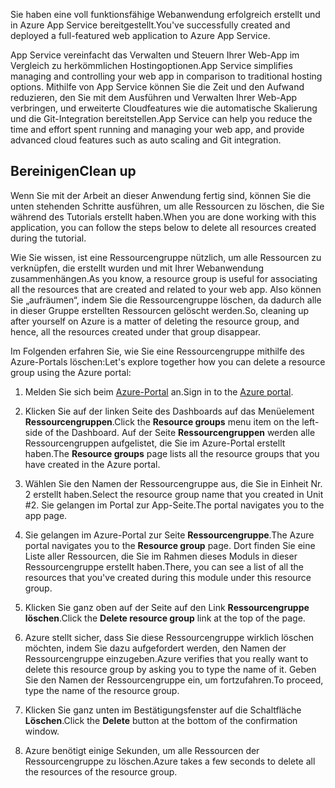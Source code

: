 <span data-ttu-id="b7065-101">Sie haben eine voll funktionsfähige Webanwendung erfolgreich erstellt und in Azure App Service bereitgestellt.</span><span class="sxs-lookup"><span data-stu-id="b7065-101">You've successfully created and deployed a full-featured web application to Azure App Service.</span></span>

<span data-ttu-id="b7065-102">App Service vereinfacht das Verwalten und Steuern Ihrer Web-App im Vergleich zu herkömmlichen Hostingoptionen.</span><span class="sxs-lookup"><span data-stu-id="b7065-102">App Service simplifies managing and controlling your web app in comparison to traditional hosting options.</span></span> <span data-ttu-id="b7065-103">Mithilfe von App Service können Sie die Zeit und den Aufwand reduzieren, den Sie mit dem Ausführen und Verwalten Ihrer Web-App verbringen, und erweiterte Cloudfeatures wie die automatische Skalierung und die Git-Integration bereitstellen.</span><span class="sxs-lookup"><span data-stu-id="b7065-103">App Service can help you reduce the time and effort spent running and managing your web app, and provide advanced cloud features such as auto scaling and Git integration.</span></span>

## <a name="clean-up"></a><span data-ttu-id="b7065-104">Bereinigen</span><span class="sxs-lookup"><span data-stu-id="b7065-104">Clean up</span></span>
<!---TODO: Update for sandbox?--->

<span data-ttu-id="b7065-105">Wenn Sie mit der Arbeit an dieser Anwendung fertig sind, können Sie die unten stehenden Schritte ausführen, um alle Ressourcen zu löschen, die Sie während des Tutorials erstellt haben.</span><span class="sxs-lookup"><span data-stu-id="b7065-105">When you are done working with this application, you can follow the steps below to delete all resources created during the tutorial.</span></span>

<span data-ttu-id="b7065-106">Wie Sie wissen, ist eine Ressourcengruppe nützlich, um alle Ressourcen zu verknüpfen, die erstellt wurden und mit Ihrer Webanwendung zusammenhängen.</span><span class="sxs-lookup"><span data-stu-id="b7065-106">As you know, a resource group is useful for associating all the resources that are created and related to your web app.</span></span> <span data-ttu-id="b7065-107">Also können Sie „aufräumen“, indem Sie die Ressourcengruppe löschen, da dadurch alle in dieser Gruppe erstellten Ressourcen gelöscht werden.</span><span class="sxs-lookup"><span data-stu-id="b7065-107">So, cleaning up after yourself on Azure is a matter of deleting the resource group, and hence, all the resources created under that group disappear.</span></span>

<span data-ttu-id="b7065-108">Im Folgenden erfahren Sie, wie Sie eine Ressourcengruppe mithilfe des Azure-Portals löschen:</span><span class="sxs-lookup"><span data-stu-id="b7065-108">Let's explore together how you can delete a resource group using the Azure portal:</span></span>

1. <span data-ttu-id="b7065-109">Melden Sie sich beim [Azure-Portal](https://portal.azure.com/?azure-portal=true) an.</span><span class="sxs-lookup"><span data-stu-id="b7065-109">Sign in to the [Azure portal](https://portal.azure.com/?azure-portal=true).</span></span>

1. <span data-ttu-id="b7065-110">Klicken Sie auf der linken Seite des Dashboards auf das Menüelement **Ressourcengruppen**.</span><span class="sxs-lookup"><span data-stu-id="b7065-110">Click the **Resource groups** menu item on the left-side of the Dashboard.</span></span> <span data-ttu-id="b7065-111">Auf der Seite **Ressourcengruppen** werden alle Ressourcengruppen aufgelistet, die Sie im Azure-Portal erstellt haben.</span><span class="sxs-lookup"><span data-stu-id="b7065-111">The **Resource groups** page lists all the resource groups that you have created in the Azure portal.</span></span>

1. <span data-ttu-id="b7065-112">Wählen Sie den Namen der Ressourcengruppe aus, die Sie in Einheit Nr. 2 erstellt haben.</span><span class="sxs-lookup"><span data-stu-id="b7065-112">Select the resource group name that you created in Unit #2.</span></span> <span data-ttu-id="b7065-113">Sie gelangen im Portal zur App-Seite.</span><span class="sxs-lookup"><span data-stu-id="b7065-113">The portal navigates you to the app page.</span></span>

1. <span data-ttu-id="b7065-114">Sie gelangen im Azure-Portal zur Seite **Ressourcengruppe**.</span><span class="sxs-lookup"><span data-stu-id="b7065-114">The Azure portal navigates you to the **Resource group** page.</span></span> <span data-ttu-id="b7065-115">Dort finden Sie eine Liste aller Ressourcen, die Sie im Rahmen dieses Moduls in dieser Ressourcengruppe erstellt haben.</span><span class="sxs-lookup"><span data-stu-id="b7065-115">There, you can see a list of all the resources that you've created during this module under this resource group.</span></span>

1. <span data-ttu-id="b7065-116">Klicken Sie ganz oben auf der Seite auf den Link **Ressourcengruppe löschen**.</span><span class="sxs-lookup"><span data-stu-id="b7065-116">Click the **Delete resource group** link at the top of the page.</span></span>

1. <span data-ttu-id="b7065-117">Azure stellt sicher, dass Sie diese Ressourcengruppe wirklich löschen möchten, indem Sie dazu aufgefordert werden, den Namen der Ressourcengruppe einzugeben.</span><span class="sxs-lookup"><span data-stu-id="b7065-117">Azure verifies that you really want to delete this resource group by asking you to type the name of it.</span></span> <span data-ttu-id="b7065-118">Geben Sie den Namen der Ressourcengruppe ein, um fortzufahren.</span><span class="sxs-lookup"><span data-stu-id="b7065-118">To proceed, type the name of the resource group.</span></span>

1. <span data-ttu-id="b7065-119">Klicken Sie ganz unten im Bestätigungsfenster auf die Schaltfläche **Löschen**.</span><span class="sxs-lookup"><span data-stu-id="b7065-119">Click the **Delete** button at the bottom of the confirmation window.</span></span>

1. <span data-ttu-id="b7065-120">Azure benötigt einige Sekunden, um alle Ressourcen der Ressourcengruppe zu löschen.</span><span class="sxs-lookup"><span data-stu-id="b7065-120">Azure takes a few seconds to delete all the resources of the resource group.</span></span>
